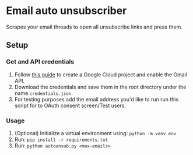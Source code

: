 # Email auto unsubscriber
Scrapes your email threads to open all unsubscribe links and press them.

## Setup
### Get and API credentials
1. Follow [this guide](https://developers.google.com/workspace/guides/enable-apis) to create a Google Cloud project and enable the Gmail API.
2. Download the credentials and save them in the root directory under the name `credentials.json`.
3. For testing purposes add the email address you'd like to run run this script for to OAuth consent screen/Test users.

### Usage
1. (Optional) Initialize a virtual environment using: `python -m venv env`
2. Run: `pip install -r requirements.txt`
3. Run: `python autounsub.py <max-emails>`
